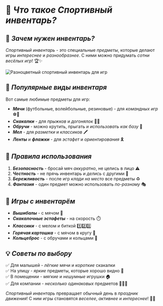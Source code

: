 # 🏐 _Что такое Спортивный инвентарь?_

## 🎯 _Зачем нужен инвентарь?_
_Спортивный инвентарь_ - это специальные _предметы_, которые делают игры _интереснее_ и _разнообразнее_. С ними можно придумать _сотни весёлых игр_! 🏆✨

![Разноцветный [спортивный инвентарь](../../../KIDBOOK/entertainment/active_games/concepts/sports_equipment.md) для игр](https://example.com/sports_equipment.jpg)

## 🧰 _Популярные виды инвентаря_
Вот самые любимые предметы для игр:
- _**Мячи**_ (футбольные, волейбольные, резиновые) - для _командных игр_ ⚽🏀  
- _**Скакалки**_ - для _прыжков_ и _догонялок_ 🏃‍♀️  
- _**Обручи**_ - можно крутить, прыгать и _использовать как базу_ 🎪  
- _**Мел**_ - для _разметки_ и _классиков_ 🖍️  
- _**Ленты**_ и _**флажки**_ - для _эстафет_ и _ориентирования_ 🎗️  

## 📜 _Правила использования_
1. _**Безопасность**_ - бросай мяч _аккуратно_, не целись в лицо ⚠️  
2. _**Честность**_ - не прячь инвентарь и _делись_ с другими 🤝  
3. _**Бережливость**_ - после игр _клади на место_ все предметы ♻️  
4. _**Фантазия**_ - один предмет можно использовать _по-разному_ 🎭  

## 🎲 _Игры с инвентарём_
- _**Вышибалы**_ - с мячом 🏐  
- _**Скакалочные эстафеты**_ - на скорость ⏱️  
- _**Классики**_ - с мелом и биткой 1️⃣2️⃣3️⃣  
- _**Горячая картошка**_ - с мячом в кругу 🥔  
- _**Кольцеброс**_ - с обручами и кольцами 🎯  

## 💡 _Советы по выбору_
✅ Для малышей - _лёгкие_ мячи и _короткие_ скакалки  
✅ На улицу - _яркие_ предметы, которые хорошо видно 🌈  
✅ В помещении - _мягкие_ и _нешумные_ игрушки 🏠  
✅ Для компании - _несколько одинаковых_ предметов 👫👬👭  

_Спортивный инвентарь_ превращает обычный день в _праздник движения_! С ним игры становятся _веселее_, _активнее_ и _интереснее_! 🚀🎉